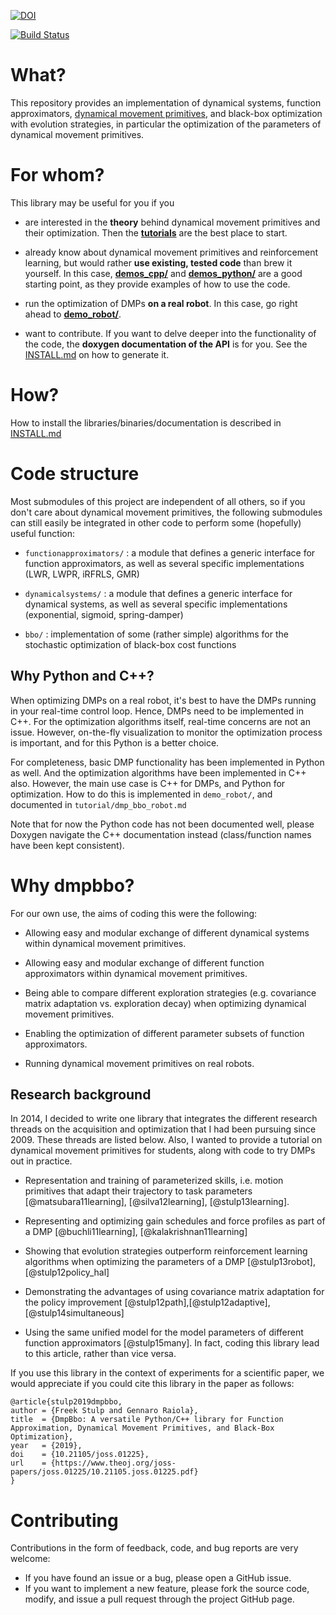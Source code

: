 [![DOI](http://joss.theoj.org/papers/10.21105/joss.01225/status.svg)](https://doi.org/10.21105/joss.01225)

[![Build Status](https://travis-ci.org/stulp/dmpbbo.svg?branch=master)](https://travis-ci.org/stulp/dmpbbo)

# What?

This repository provides an implementation of dynamical systems, 
function approximators, 
[dynamical movement primitives](http://www-clmc.usc.edu/Resources/Details?id=2663), and black-box optimization
with evolution strategies, in particular the optimization of the parameters
of dynamical movement primitives.


# For whom?

This library may be useful for you if you

+ are interested in the **theory** behind dynamical movement primitives and their optimization. Then the <a href="tutorial/"><b>tutorials</b></a> are the best place to start.

+ already know about dynamical movement primitives and reinforcement learning, but would rather **use existing, tested code** than brew it yourself. In this case, <a href="demos_cpp/"><b>demos_cpp/</b></a> and <a href="demos_python/"><b>demos_python/</b></a> are a good starting point, as they provide examples of how to use the code.

+ run the optimization of DMPs **on a real robot**. In this case, go right ahead to <a href="demo_robot/"><b>demo_robot/</b></a>.

+ want to contribute. If you want to delve deeper into the functionality of the code, the **doxygen documentation of the API** is for you. See the [INSTALL.md](INSTALL.md) on how to generate it.

  
 
# How?

How to install the libraries/binaries/documentation is described in [INSTALL.md](INSTALL.md)


# Code structure

Most submodules of this project are independent of all others, so if you don't care 
about dynamical movement primitives, the following submodules can still easily be 
integrated in other code to perform some (hopefully) useful function:

+ `functionapproximators/` : a module that defines a generic interface for function 
  approximators, as well as several specific implementations (LWR, LWPR, iRFRLS, GMR)
    
+ `dynamicalsystems/` : a module that defines a generic interface for dynamical 
  systems, as well as several specific implementations (exponential, sigmoid, 
  spring-damper)

+ `bbo/` : implementation of some (rather simple) algorithms for the stochastic 
  optimization of black-box cost functions
  
## Why Python and C++?

When optimizing DMPs on a real robot, it's best to have the DMPs running in your real-time control loop. Hence, DMPs need to be implemented in C++. For the optimization algorithms itself, real-time concerns are not an issue. However, on-the-fly visualization to monitor the optimization process is important, and for this Python is a better choice.

For completeness, basic DMP functionality has been implemented in Python as well. And the optimization algorithms have been implemented in C++ also. However, the main use case is C++ for DMPs, and Python for optimization. How to do this is implemented in `demo_robot/`, and documented in `tutorial/dmp_bbo_robot.md`

Note that for now the Python code has not been documented well, please Doxygen navigate the C++ documentation instead (class/function names have been kept consistent).

# Why dmpbbo?

For our own use, the aims of coding this were the following:

+ Allowing easy and modular exchange of different dynamical systems within 
  dynamical movement primitives.

+ Allowing easy and modular exchange of different function approximators within 
  dynamical movement primitives.
    
+ Being able to compare different exploration strategies (e.g. covariance matrix 
  adaptation vs. exploration decay) when optimizing dynamical movement primitives.
    
+ Enabling the optimization of different parameter subsets of function approximators.
    
+ Running dynamical movement primitives on real robots.

##  Research background

In 2014, I decided to write one library that integrates the different research threads on the acquisition and optimization that I had been pursuing since 2009. These threads are listed below. Also, I wanted to provide a tutorial on dynamical movement primitives for students, along with code to try DMPs out in practice.

* Representation and training of parameterized skills, i.e. motion primitives that adapt their trajectory to task parameters [@matsubara11learning], [@silva12learning],  [@stulp13learning].

* Representing and optimizing gain schedules and force profiles as part of a DMP [@buchli11learning], [@kalakrishnan11learning]


*  Showing that evolution strategies outperform reinforcement learning algorithms when optimizing the parameters of a DMP [@stulp13robot], [@stulp12policy_hal]

* Demonstrating the advantages of using covariance matrix adaptation for the policy improvement [@stulp12path],[@stulp12adaptive],[@stulp14simultaneous]

* Using the same unified model for the model parameters of different function approximators [@stulp15many]. In fact, coding this library lead to this article, rather than vice versa.

If you use this library in the context of experiments for a scientific paper, we would appreciate if you could cite this library in the paper as follows:

    @article{stulp2019dmpbbo,
	author = {Freek Stulp and Gennaro Raiola},
	title  = {DmpBbo: A versatile Python/C++ library for Function Approximation, Dynamical Movement Primitives, and Black-Box Optimization},
	year   = {2019},
	doi    = {10.21105/joss.01225},
	url    = {https://www.theoj.org/joss-papers/joss.01225/10.21105.joss.01225.pdf}
    }


# Contributing

Contributions in the form of feedback, code, and bug reports are very welcome:

* If you have found an issue or a bug, please open a GitHub issue.
* If you want to implement a new feature, please fork the source code, modify, and issue a pull request through the project GitHub page.
